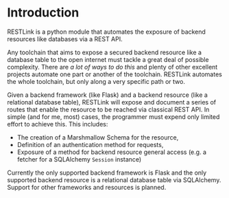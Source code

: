 # Introduction

RESTLink is a python module that automates the exposure of backend resources like databases via a REST API.

Any toolchain that aims to expose a secured backend resource like a database table to the open internet
must tackle a great deal of possible complexity. There are *a lot of ways to do this* and plenty of other
excellent projects automate one part or another of the toolchain. RESTLink automates the whole toolchain,
but only along a very specific path or two.

Given a backend framework (like Flask) and a backend resource (like a relational database table), RESTLink
will expose and document a series of routes that enable the resource to be reached via classical REST API.
In simple (and for me, most) cases, the programmer must expend only limited effort to achieve this.
This includes:
+ The creation of a Marshmallow Schema for the resource,
+ Definition of an authentication method for requests,
+ Exposure of a method for backend resource general access (e.g. a fetcher for a SQLAlchemy `Session` instance)

Currently the only supported backend framework is Flask and the only supported backend resource is a relational 
database table via SQLAlchemy. Support for other frameworks and resources is planned.